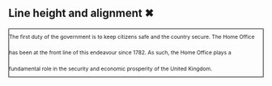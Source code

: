 ## Line height and alignment ✖
<p style="line-height:3em; text-align:left; font-size:0.75em; border: 1px solid black">The first duty of the government is to keep citizens safe and the country secure. The Home Office has been at the front line of this endeavour since 1782. As such, the Home Office plays a fundamental role in the security and economic prosperity of the United Kingdom.
</p>

